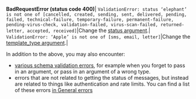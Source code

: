 **BadRequestError (status code 400)**|
`ValidationError: status ‘elephant’ is not one of [cancelled, created, sending, sent, delivered, pending, failed, technical-failure, temporary-failure, permanent-failure, pending-virus-check, validation-failed, virus-scan-failed, returned-letter, accepted, received]`|Change the [status argument](#status-optional).|
`ValidationError: ‘Apple’ is not one of [sms, email, letter]`|Change the [template_type argument](#template-type-optional).|

In addition to the above, you may also encounter:

* [various schema validation errors](#schema-validation-errors), for example when you forget to pass in an argument, or pass in an argument of a wrong type.
* errors that are not related to getting the status of messages, but instead are related to things like authentication and rate limits. You can find a list of these errors [in General errors](#general-errors)